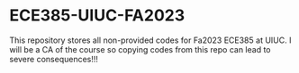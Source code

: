 # ECE385-UIUC-FA2023
This repository stores all non-provided codes for Fa2023 ECE385 at UIUC. I will be a CA of the course so copying codes from this repo can lead to severe consequences!!!

